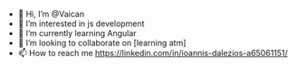- 👋 Hi, I’m @Vaican
- 👀 I’m interested in js development
- 🌱 I’m currently learning Angular
- 💞️ I’m looking to collaborate on [learning atm]
- 📫 How to reach me https://linkedin.com/in/ioannis-dalezios-a65061151/

<!---
Vaican/Vaican is a ✨ special ✨ repository because its `README.md` (this file) appears on your GitHub profile.
You can click the Preview link to take a look at your changes.
--->
